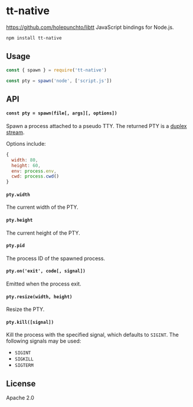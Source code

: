 # tt-native

https://github.com/holepunchto/libtt JavaScript bindings for Node.js.

```sh
npm install tt-native
```

## Usage

```js
const { spawn } = require('tt-native')

const pty = spawn('node', ['script.js'])
```

## API

#### `const pty = spawn(file[, args][, options])`

Spawn a process attached to a pseudo TTY. The returned PTY is a [duplex stream](https://github.com/streamxorg/streamx#duplex-stream).

Options include:

```js
{
  width: 80,
  height: 60,
  env: process.env,
  cwd: process.cwd()
}
```

#### `pty.width`

The current width of the PTY.

#### `pty.height`

The current height of the PTY.

#### `pty.pid`

The process ID of the spawned process.

#### `pty.on('exit', code[, signal])`

Emitted when the process exit.

#### `pty.resize(width, height)`

Resize the PTY.

#### `pty.kill([signal])`

Kill the process with the specified signal, which defaults to `SIGINT`. The following signals may be used:

- `SIGINT`
- `SIGKILL`
- `SIGTERM`

## License

Apache 2.0
